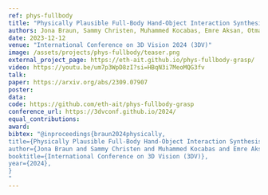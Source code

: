 ```yaml
---
ref: phys-fullbody
title: "Physically Plausible Full-Body Hand-Object Interaction Synthesis"
authors: Jona Braun, Sammy Christen, Muhammed Kocabas, Emre Aksan, Otmar Hilliges
date: 2023-12-12
venue: "International Conference on 3D Vision 2024 (3DV)"
image: /assets/projects/phys-fullbody/teaser.png
external_project_page: https://eth-ait.github.io/phys-fullbody-grasp/
video: https://youtu.be/um7p3WpD8zI?si=HBqN3i7MeoMQG3fv
talk: 
paper: https://arxiv.org/abs/2309.07907
poster: 
data: 
code: https://github.com/eth-ait/phys-fullbody-grasp
conference_url: https://3dvconf.github.io/2024/
equal_contributions: 
award: 
bibtex: "@inproceedings{braun2024physically,
title={Physically Plausible Full-Body Hand-Object Interaction Synthesis},
author={Jona Braun and Sammy Christen and Muhammed Kocabas and Emre Aksan and Otmar Hilliges},
booktitle={International Conference on 3D Vision (3DV)},
year={2024},
}
"
---
```

